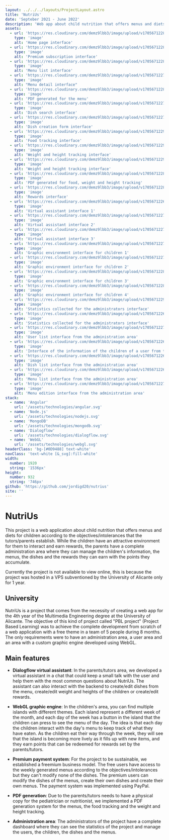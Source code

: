 ```yaml
---
layout: ../../../layouts/ProjectLayout.astro
title: 'NutriUs'
date: 'Septeber 2021 - June 2022'
description: 'Web app about child nutrition that offers menus and diets for children according to the objectives/intolerances that the tutors/parents establish.'
assets: 
  - url: 'https://res.cloudinary.com/demz9lbb3/image/upload/v1705671228/nutrius/j6sk1yrpy1ma9z580lau.webp'
    type: 'image' 
    alt: 'Home page interface'
  - url: 'https://res.cloudinary.com/demz9lbb3/image/upload/v1705671228/nutrius/h5qhfh83s26kec8dlrfl.webp'
    type: 'image' 
    alt: 'Premium subscription interface'
  - url: 'https://res.cloudinary.com/demz9lbb3/image/upload/v1705671228/nutrius/cpvxo1xxvemvmqtfuj5c.webp'
    type: 'image' 
    alt: 'Menu list interface'
  - url: 'https://res.cloudinary.com/demz9lbb3/image/upload/v1705671227/nutrius/ayse1tgovbgtjp5zym6b.webp'
    type: 'image' 
    alt: "Menu detail interface"
  - url: 'https://res.cloudinary.com/demz9lbb3/image/upload/v1705671228/nutrius/fkb6ktqbb0ebwjicc9kv.webp'
    type: 'image' 
    alt: 'PDF generated for the menu'
  - url: 'https://res.cloudinary.com/demz9lbb3/image/upload/v1705671227/nutrius/uir6ulnyrp1jo6bmetuj.webp'
    type: 'image' 
    alt: 'Dish search interface'
  - url: 'https://res.cloudinary.com/demz9lbb3/image/upload/v1705671227/nutrius/qnza4kxoblwhxanjlhwt.webp'
    type: 'image' 
    alt: 'Dish creation form interface'
  - url: 'https://res.cloudinary.com/demz9lbb3/image/upload/v1705671229/nutrius/jcf3zqrhogitktkqk38l.webp'
    type: 'image' 
    alt: 'Food tracking interface'
  - url: 'https://res.cloudinary.com/demz9lbb3/image/upload/v1705671229/nutrius/fvvu827nfsp3qecdzfqy.webp'
    type: 'image' 
    alt: 'Weight and height tracking interface'
  - url: 'https://res.cloudinary.com/demz9lbb3/image/upload/v1705671229/nutrius/z5vyi6h2upglx45wl0gr.webp'
    type: 'image' 
    alt: 'Weight and height tracking interface'
  - url: 'https://res.cloudinary.com/demz9lbb3/image/upload/v1705671228/nutrius/bqndxbec8r2nirjnmd2x.webp'
    type: 'image' 
    alt: 'PDF generated for food, weight and height tracking'
  - url: 'https://res.cloudinary.com/demz9lbb3/image/upload/v1705671228/nutrius/kzbwsmb0xeayqbdy3veo.webp'
    type: 'image' 
    alt: 'Rewards interface'
  - url: 'https://res.cloudinary.com/demz9lbb3/image/upload/v1705671226/nutrius/zoovnrmt5ulmwpoy3ron.webp'
    type: 'image' 
    alt: 'Virtual assistant interface 1'
  - url: 'https://res.cloudinary.com/demz9lbb3/image/upload/v1705671227/nutrius/crhjprrkmtyqb187skm7.webp'
    type: 'image' 
    alt: 'Virtual assistant interface 2'
  - url: 'https://res.cloudinary.com/demz9lbb3/image/upload/v1705671227/nutrius/bx98fb77wmys9zj4hz6x.webp'
    type: 'image' 
    alt: 'Virtual assistant interface 3'
  - url: 'https://res.cloudinary.com/demz9lbb3/image/upload/v1705671227/nutrius/pssnnyydqgo0ltgsqeno.webp'
    type: 'image' 
    alt: 'Graphic environment interface for children 1'
  - url: 'https://res.cloudinary.com/demz9lbb3/image/upload/v1705671227/nutrius/qv5hhgfzcvkdpptskbrk.webp'
    type: 'image' 
    alt: 'Graphic environment interface for children 2'
  - url: 'https://res.cloudinary.com/demz9lbb3/image/upload/v1705671228/nutrius/u61hpk3dsmou2pvpqalb.webp'
    type: 'image' 
    alt: 'Graphic environment interface for children 3'
  - url: 'https://res.cloudinary.com/demz9lbb3/image/upload/v1705671228/nutrius/mplnp5awobbjpz0m9ck2.webp'
    type: 'image' 
    alt: 'Graphic environment interface for children 4'
  - url: 'https://res.cloudinary.com/demz9lbb3/image/upload/v1705671229/nutrius/c8azt25h62h9bwv3pmcp.webp'
    type: 'image' 
    alt: 'Statistics collected for the administrators interface'
  - url: 'https://res.cloudinary.com/demz9lbb3/image/upload/v1705671226/nutrius/jbbo6y8ljwcwedk6wftx.webp'
    type: 'image' 
    alt: 'Statistics collected for the administrators interface'
  - url: 'https://res.cloudinary.com/demz9lbb3/image/upload/v1705671227/nutrius/ubf8sh6etzum7ddk3q7f.webp'
    type: 'image' 
    alt: 'User list interface from the administration area'
  - url: 'https://res.cloudinary.com/demz9lbb3/image/upload/v1705671226/nutrius/pdtsg8bp08kjrtnrnblj.webp'
    type: 'image' 
    alt: 'Interface of the information of the children of a user from the administration area'
  - url: 'https://res.cloudinary.com/demz9lbb3/image/upload/v1705671226/nutrius/uvzb0wn1rm6682lz8b9m.webp'
    type: 'image' 
    alt: 'Dish list interface from the administration area'
  - url: 'https://res.cloudinary.com/demz9lbb3/image/upload/v1705671226/nutrius/ys7ecsao7a699jnnfthk.webp'
    type: 'image' 
    alt: 'Menu list interface from the administration area'
  - url: 'https://res.cloudinary.com/demz9lbb3/image/upload/v1705671227/nutrius/ikhzqmg81r5qo9oyv498.webp'
    type: 'image' 
    alt: 'Menu edition interface from the administration area'
stack:       
  - name: 'Angular'
    url: '/assets/technologies/angular.svg'
  - name: 'Node.js'
    url: '/assets/technologies/nodejs.svg'
  - name: 'MongoDB'
    url: '/assets/technologies/mongodb.svg'
  - name: 'Dialogflow'
    url: '/assets/technologies/dialogflow.svg'
  - name: 'WebGL'
    url: '/assets/technologies/webgl.svg'
headerClass: 'bg-[#0D9488] text-white'
navClass: 'text-white [&_svg]:fill-white'
width: 
  number: 1920
  string: '1536px'
height: 
  number: 932
  string: '746px'
github: 'https://github.com/jordigd20/nutrius'
site: ''
---
```


# NutriUs

This project is a web application about child nutrition that offers menus and diets for children according to the objectives/intolerances that the tutors/parents establish. While the children have an attractive environment for them to interact and earn rewards, the parents have a complete administration area where they can manage the children's information, the menus, the dishes and the rewards they can earn with the points they accumulate.

Currently the project is not available to view online, this is because the project was hosted in a VPS subventioned by the University of Alicante only for 1 year.

## University

NutriUs is a project that comes from the necessity of creating a web app for the 4th year of the Multimedia Engineering degree at the University of Alicante. The objective of this kind of project called "PBL project" (Project Based Learning) was to achieve the complete development from scratch of a web application with a free theme in a team of 5 people during 8 months. The only requirements were to have an administration area, a user area and an area with a custom graphic engine developed using WebGL.

## Main features

- **Dialogflow virtual assistant**: In the parents/tutors area, we developed a virtual assistant in a chat that could keep a small talk with the user and help them with the most common questions about NutriUs. The assistant can also interact with the backend to create/edit dishes from the menu, create/edit weight and heights of the children or create/edit rewards.

- **WebGL graphic engine**: In the children's area, you can find multiple islands with different themes. Each island represent a different week of the month, and each day of the week has a button in the island that the children can press to see the menu of the day. The idea is that each day the children interact with the day's menu to keep track of what they have eaten. As the children eat their way through the week, they will see that the island is becoming more lively as it fills up with new items, and they earn points that can be redeemed for rewards set by the parents/tutors.

- **Premium payment system**: For the project to be sustainable, we established a freemium business model. The free users have access to the weekly generated menus according to the objectives/intolerances but they can't modify none of the dishes. The premium users can modify the dishes of the menus, create their own dishes and create their own menus. The payment system was implemented using PayPal.

- **PDF generation**: Due to the parents/tutors needs to have a physical copy for the pediatrician or nutritionist, we implemented a PDF generation system for the menus, the food tracking and the weight and height tracking.

- **Administration area**: The administrators of the project have a complete dashboard where they can see the statistics of the project and manage the users, the children, the dishes and the menus.